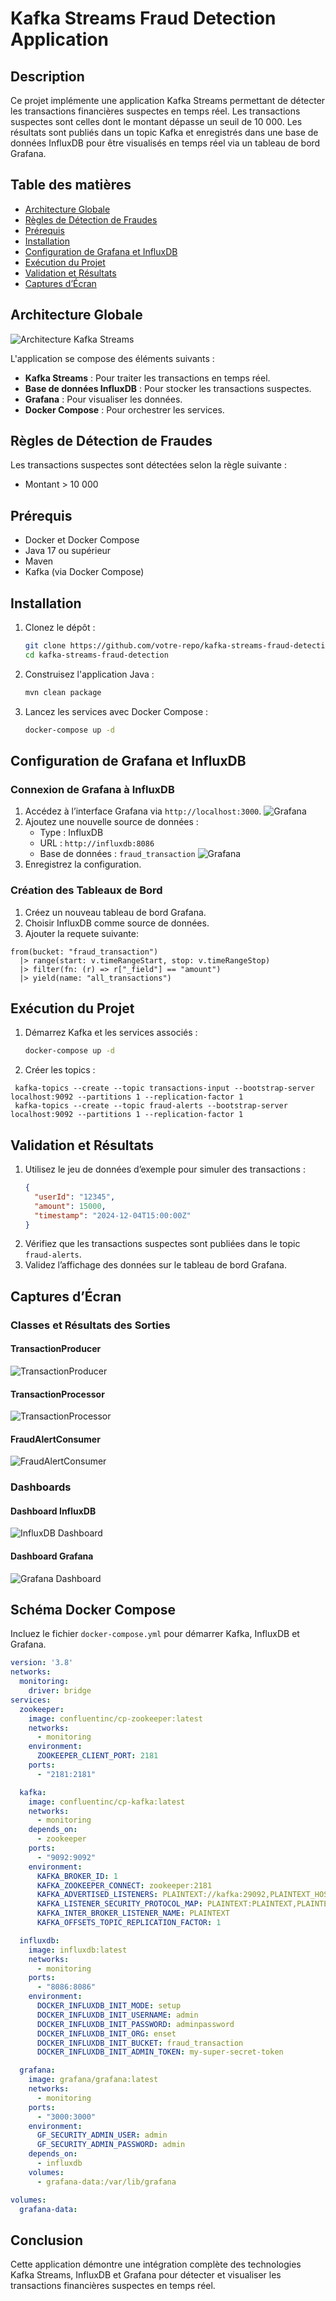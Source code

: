 # Kafka Streams Fraud Detection Application

## Description
Ce projet implémente une application Kafka Streams permettant de détecter les transactions financières suspectes en temps réel. Les transactions suspectes sont celles dont le montant dépasse un seuil de 10 000. Les résultats sont publiés dans un topic Kafka et enregistrés dans une base de données InfluxDB pour être visualisés en temps réel via un tableau de bord Grafana.

## Table des matières
- [Architecture Globale](#architecture-globale)
- [Règles de Détection de Fraudes](#règles-de-détection-de-fraudes)
- [Prérequis](#prérequis)
- [Installation](#installation)
- [Configuration de Grafana et InfluxDB](#configuration-de-grafana-et-influxdb)
- [Exécution du Projet](#exécution-du-projet)
- [Validation et Résultats](#validation-et-résultats)
- [Captures d’Écran](#captures-d’écran)

## Architecture Globale
![Architecture Kafka Streams](images/kafka.png)

L'application se compose des éléments suivants :
- **Kafka Streams** : Pour traiter les transactions en temps réel.
- **Base de données InfluxDB** : Pour stocker les transactions suspectes.
- **Grafana** : Pour visualiser les données.
- **Docker Compose** : Pour orchestrer les services.

## Règles de Détection de Fraudes
Les transactions suspectes sont détectées selon la règle suivante :
- Montant > 10 000

## Prérequis
- Docker et Docker Compose
- Java 17 ou supérieur
- Maven
- Kafka (via Docker Compose)

## Installation
1. Clonez le dépôt :
   ```bash
   git clone https://github.com/votre-repo/kafka-streams-fraud-detection.git
   cd kafka-streams-fraud-detection
   ```

2. Construisez l'application Java :
   ```bash
   mvn clean package
   ```

3. Lancez les services avec Docker Compose :
   ```bash
   docker-compose up -d
   ```

## Configuration de Grafana et InfluxDB
### Connexion de Grafana à InfluxDB
1. Accédez à l’interface Grafana via `http://localhost:3000`.
![Grafana](images/img_8.png.png)
2. Ajoutez une nouvelle source de données :
   - Type : InfluxDB
   - URL : `http://influxdb:8086`
   - Base de données : `fraud_transaction`
![Grafana](images/img_9.png.png)
3. Enregistrez la configuration.

### Création des Tableaux de Bord
1. Créez un nouveau tableau de bord Grafana.
2. Choisir InfluxDB comme source de données.
3. Ajouter la requete suivante: 
```
from(bucket: "fraud_transaction")
  |> range(start: v.timeRangeStart, stop: v.timeRangeStop)
  |> filter(fn: (r) => r["_field"] == "amount")
  |> yield(name: "all_transactions")
```

## Exécution du Projet
1. Démarrez Kafka et les services associés :
   ```bash
   docker-compose up -d
   ```
2. Créer les topics :
```
 kafka-topics --create --topic transactions-input --bootstrap-server localhost:9092 --partitions 1 --replication-factor 1
 kafka-topics --create --topic fraud-alerts --bootstrap-server localhost:9092 --partitions 1 --replication-factor 1
```

## Validation et Résultats
1. Utilisez le jeu de données d’exemple pour simuler des transactions :
   ```json
   {
     "userId": "12345",
     "amount": 15000,
     "timestamp": "2024-12-04T15:00:00Z"
   }
   ```
2. Vérifiez que les transactions suspectes sont publiées dans le topic `fraud-alerts`.
3. Validez l’affichage des données sur le tableau de bord Grafana.

## Captures d’Écran
### Classes et Résultats des Sorties
#### TransactionProducer
![TransactionProducer](images/img_11.png)

#### TransactionProcessor
![TransactionProcessor](images/img_12.png)

#### FraudAlertConsumer
![FraudAlertConsumer](images/img_13.png)


### Dashboards
#### Dashboard InfluxDB
![InfluxDB Dashboard](images/img_7.png)

#### Dashboard Grafana
![Grafana Dashboard](images/img_10.png)

## Schéma Docker Compose
Incluez le fichier `docker-compose.yml` pour démarrer Kafka, InfluxDB et Grafana.

```yaml
version: '3.8'
networks:
  monitoring:
    driver: bridge
services:
  zookeeper:
    image: confluentinc/cp-zookeeper:latest
    networks:
      - monitoring
    environment:
      ZOOKEEPER_CLIENT_PORT: 2181
    ports:
      - "2181:2181"

  kafka:
    image: confluentinc/cp-kafka:latest
    networks:
      - monitoring
    depends_on:
      - zookeeper
    ports:
      - "9092:9092"
    environment:
      KAFKA_BROKER_ID: 1
      KAFKA_ZOOKEEPER_CONNECT: zookeeper:2181
      KAFKA_ADVERTISED_LISTENERS: PLAINTEXT://kafka:29092,PLAINTEXT_HOST://localhost:9092
      KAFKA_LISTENER_SECURITY_PROTOCOL_MAP: PLAINTEXT:PLAINTEXT,PLAINTEXT_HOST:PLAINTEXT
      KAFKA_INTER_BROKER_LISTENER_NAME: PLAINTEXT
      KAFKA_OFFSETS_TOPIC_REPLICATION_FACTOR: 1

  influxdb:
    image: influxdb:latest
    networks:
      - monitoring
    ports:
      - "8086:8086"
    environment:
      DOCKER_INFLUXDB_INIT_MODE: setup
      DOCKER_INFLUXDB_INIT_USERNAME: admin
      DOCKER_INFLUXDB_INIT_PASSWORD: adminpassword
      DOCKER_INFLUXDB_INIT_ORG: enset
      DOCKER_INFLUXDB_INIT_BUCKET: fraud_transaction
      DOCKER_INFLUXDB_INIT_ADMIN_TOKEN: my-super-secret-token

  grafana:
    image: grafana/grafana:latest
    networks:
      - monitoring
    ports:
      - "3000:3000"
    environment:
      GF_SECURITY_ADMIN_USER: admin
      GF_SECURITY_ADMIN_PASSWORD: admin
    depends_on:
      - influxdb
    volumes:
      - grafana-data:/var/lib/grafana

volumes:
  grafana-data:
```

## Conclusion
Cette application démontre une intégration complète des technologies Kafka Streams, InfluxDB et Grafana pour détecter et visualiser les transactions financières suspectes en temps réel.
